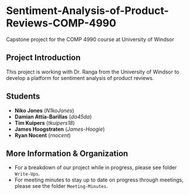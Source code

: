 # Sentiment-Analysis-of-Product-Reviews-COMP-4990
Capstone project for the COMP 4990 course at University of Windsor

## Project Introduction
This project is working with Dr. Ranga from the University of Windsor to develop a platform for sentiment analysis of product reviews. 

## Students
- **Niko Jones**               (_N1koJones_)
- **Damian Attia-Barillas**    (_da45da_)
- **Tim Kuipers**              (_tkuipers18_)
- **James Hoogstraten**        (_James-Hoogie_)
- **Ryan Nocent**              (_rnocent_)

## More Information & Organization
- For a breakdown of our project while in progress, please see folder ```Write-Ups```.
- For meeting minutes to stay up to date on progress through meetings, please see the folder ```Meeting-Minutes```.
